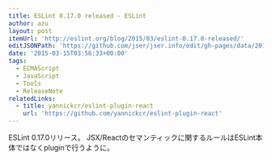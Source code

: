 ```yaml
---
title: ESLint 0.17.0 released - ESLint
author: azu
layout: post
itemUrl: 'http://eslint.org/blog/2015/03/eslint-0.17.0-released/'
editJSONPath: 'https://github.com/jser/jser.info/edit/gh-pages/data/2015/03/index.json'
date: '2015-03-15T03:56:33+00:00'
tags:
  - ECMAScript
  - JavaScript
  - Tools
  - ReleaseNote
relatedLinks:
  - title: yannickcr/eslint-plugin-react
    url: 'https://github.com/yannickcr/eslint-plugin-react'
---
```

ESLint 0.17.0リリース。
JSX/Reactのセマンティックに関するルールはESLint本体ではなくpluginで行うように。

